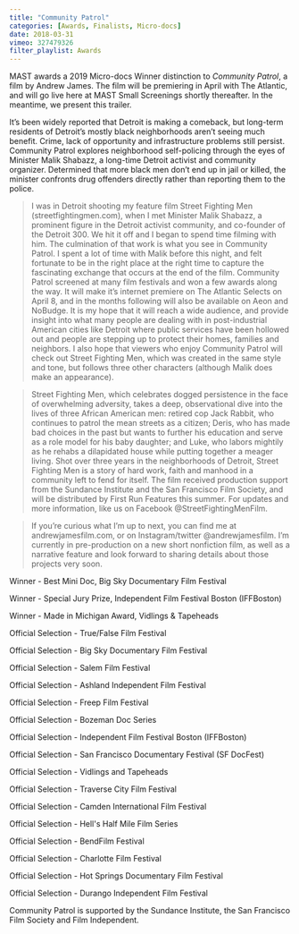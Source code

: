 ```yaml
---
title: "Community Patrol"
categories: [Awards, Finalists, Micro-docs]
date: 2018-03-31
vimeo: 327479326
filter_playlist: Awards
---
```


MAST awards a 2019 Micro-docs Winner distinction to _Community Patrol_, a film by Andrew James. The film will be premiering in April with The Atlantic, and will go live here at MAST Small Screenings shortly thereafter. In the meantime, we present this trailer.

It’s been widely reported that Detroit is making a comeback, but long-term residents of Detroit’s mostly black neighborhoods aren’t seeing much benefit. Crime, lack of opportunity and infrastructure problems still persist. Community Patrol explores neighborhood self-policing through the eyes of Minister Malik Shabazz, a long-time Detroit activist and community organizer. Determined that more black men don’t end up in jail or killed, the minister confronts drug offenders directly rather than reporting them to the police.

> I was in Detroit shooting my feature film Street Fighting Men (streetfightingmen.com), when I met Minister Malik Shabazz, a prominent figure in the Detroit activist community, and co-founder of the Detroit 300. We hit it off and I began to spend time filming with him. The culmination of that work is what you see in Community Patrol. I spent a lot of time with Malik before this night, and felt fortunate to be in the right place at the right time to capture the fascinating exchange that occurs at the end of the film. Community Patrol screened at many film festivals and won a few awards along the way. It will make it’s internet premiere on The Atlantic Selects on April 8, and in the months following will also be available on Aeon and NoBudge. It is my hope that it will reach a wide audience, and provide insight into what many people are dealing with in post-industrial American cities like Detroit where public services have been hollowed out and people are stepping up to protect their homes, families and neighbors. I also hope that viewers who enjoy Community Patrol will check out Street Fighting Men, which was created in the same style and tone, but follows three other characters (although Malik does make an appearance).

> Street Fighting Men, which celebrates dogged persistence in the face of overwhelming adversity, takes a deep, observational dive into the lives of three African American men: retired cop Jack Rabbit, who continues to patrol the mean streets as a citizen; Deris, who has made bad choices in the past but wants to further his education and serve as a role model for his baby daughter; and Luke, who labors mightily as he rehabs a dilapidated house while putting together a meager living. Shot over three years in the neighborhoods of Detroit, Street Fighting Men is a story of hard work, faith and manhood in a community left to fend for itself. The film received production support from the Sundance Institute and the San Francisco Film Society, and will be distributed by First Run Features this summer. For updates and more information, like us on Facebook @StreetFightingMenFilm.

> If you’re curious what I’m up to next, you can find me at andrewjamesfilm.com, or on Instagram/twitter @andrewjamesfilm. I’m currently in pre-production on a new short nonfiction film, as well as a narrative feature and look forward to sharing details about those projects very soon.


Winner - Best Mini Doc, Big Sky Documentary Film Festival

Winner - Special Jury Prize, Independent Film Festival Boston (IFFBoston)

Winner - Made in Michigan Award, Vidlings & Tapeheads

Official Selection - True/False Film Festival

Official Selection - Big Sky Documentary Film Festival

Official Selection - Salem Film Festival

Official Selection - Ashland Independent Film Festival

Official Selection - Freep Film Festival

Official Selection - Bozeman Doc Series

Official Selection - Independent Film Festival Boston (IFFBoston)

Official Selection - San Francisco Documentary Festival (SF DocFest)

Official Selection - Vidlings and Tapeheads

Official Selection - Traverse City Film Festival

Official Selection - Camden International Film Festival

Official Selection - Hell's Half Mile Film Series

Official Selection - BendFilm Festival

Official Selection - Charlotte Film Festival

Official Selection - Hot Springs Documentary Film Festival

Official Selection - Durango Independent Film Festival

Community Patrol is supported by the Sundance Institute, the San Francisco Film Society and Film Independent.
